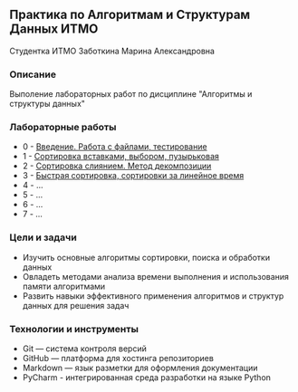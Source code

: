 ## Практика по Алгоритмам и Cтруктурам Данных ИТМО
Студентка ИТМО Заботкина Марина Александровна

### Описание
Выполение лабораторных работ по дисциплине "Алгоритмы и структуры данных"

### Лабораторные работы
* 0 - [Введение. Работа с файлами, тестирование](https://github.com/Marinasunshine/algorithms-and-data-structures/tree/main/lab0)
* 1 - [Сортировка вставками, выбором, пузырьковая](https://github.com/Marinasunshine/algorithms-and-data-structures/tree/main/lab1)
* 2 - [Сортировка слиянием. Метод декомпозиции](https://github.com/Marinasunshine/algorithms-and-data-structures/tree/main/lab2)
* 3 - [Быстрая сортировка, сортировки за линейное время](https://github.com/Marinasunshine/algorithms-and-data-structures/tree/main/lab3)
* 4 - ...
* 5 - ...
* 6 - ...
* 7 - ...

### Цели и задачи
* Изучить основные алгоритмы сортировки, поиска и обработки данных
* Овладеть методами анализа времени выполнения и использования памяти алгоритмами
* Развить навыки эффективного применения алгоритмов и структур данных для решения задач

### Технологии и инструменты
* Git — система контроля версий
* GitHub — платформа для хостинга репозиториев
* Markdown — язык разметки для оформления документации
* PyCharm - интегрированная среда разработки на языке Python

